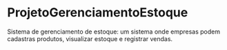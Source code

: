 # ProjetoGerenciamentoEstoque
Sistema de gerenciamento de estoque: um sistema onde empresas podem cadastras produtos, visualizar estoque e registrar vendas.
